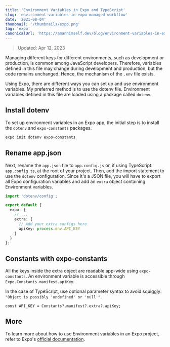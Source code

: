 ```yaml
---
title: 'Environment Variables in Expo and TypeScript'
slug: 'environment-variables-in-expo-managed-workflow'
date: '2021-08-04'
thumbnail: '/thumbnails/expo.png'
tag: 'expo'
canonicalUrl: 'https://amanhimself.dev/blog/environment-variables-in-expo-managed-workflow/'
---
```


> Updated: Apr 12, 2023

Managing different keys for different environments, such as development or production, is common among JavaScript developers. Therefore, variables defined in this file may change during development and production, but the code remains unchanged. Hence, the mechanism of the `.env` file exists.

Using Expo, there are different ways you can set up and use environment variables. My preferred method is to use the dotenv file. Environment variables defined in this file are loaded using a package called `dotenv`.

## Install dotenv

To set up environment variables in an Expo app, the initial step is to install the `dotenv` and `expo-constants` packages.

```bash
expo init dotenv expo-constants
```

## Rename app.json

Next, rename the `app.json` file to `app.config.js` or, if using TypeScript: `app.config.ts`, at the root of your project. Then, add the import statement to use the `dotenv` configuration. Since it's a JSON file, you will have to export all Expo configuration variables and add an `extra` object containing Environment variables.

```ts
import 'dotenv/config';

export default {
  expo: {
    // ...
    extra: {
      // Add your extra configs here
      apiKey: process.env.API_KEY
    }
  }
};
```

## Constants with expo-constants

All the keys inside the extra object are readable app-wide using `expo-constants`. An environment variable is accessible through `Expo.Constants.manifest.apiKey`.

In the case of TypeScript, use optional parameter syntax to avoid squiggly: `"Object is possibly 'undefined' or 'null'"`.

```tsx
const API_KEY = Constants?.manifest?.extra?.apiKey;
```

## More

To learn more about how to use Environment variables in an Expo project, refer to Expo's [official documentation](https://docs.expo.dev/guides/environment-variables/).
